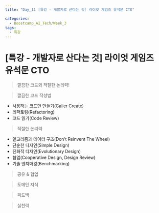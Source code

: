 ```yaml
---
title: "Day_11 [특강 - 개발자로 산다는 것] 라이엇 게임즈 유석문 CTO"

categories:
  - Boostcamp_AI_Tech/Week_3
tags:
  - 특강
---
```


# [특강 - 개발자로 산다는 것] 라이엇 게임즈 유석문 CTO

> 깔끔한 코드와 적절한 논리력!

> 깔끔한 코드 작성법

- 사용하는 코드만 만들기(Caller Create)
- 리팩토링(Refactoring)
- 코드 읽기(Code Review)

> 적절한 논리력

- 알고리즘과 데이터 구조(Don't Reinvent The Wheel)
- 단순한 디자인(Simple Design)
- 진화적 디자인(Evolutionary Design)
- 협업(Cooperative Design, Design Review)
- 기술 벤치마킹(Benchmarking)

> 공유 & 협업

> 도메인 지식

> 피드백

> 실천력

